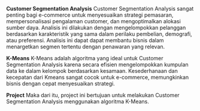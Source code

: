 **Customer Segmentation Analysis**
Customer Segmentation Analysis sangat penting bagi e-commerce untuk menyesuaikan strategi pemasaran, mempersonalisasi pengalaman customer, dan mengoptimalkan alokasi sumber daya. Analisis ini dilakukan dengan mengelompokkan pelanggan berdasarkan karakteristik yang sama dalam perilaku pembelian, demografi, atau preferensi. Analisis ini dapat dapat membantu bisnis dalam menargetkan segmen tertentu dengan penawaran yang relevan.

**K-Means**
K-Means adalah algoritma yang ideal untuk Customer Segmentation Analysis karena secara efisien mengelompokkan kumpulan data ke dalam kelompok berdasarkan kesamaan. Kesederhanaan dan kecepatan dari Kmeans sangat cocok untuk e-commerce, memungkinkan bisnis dengan cepat menyesuaikan strategi.

**Project**
Maka dari itu, project ini bertujuan untuk melakukan Customer Segmentation Analysis menggunakan algoritma K-Means.



